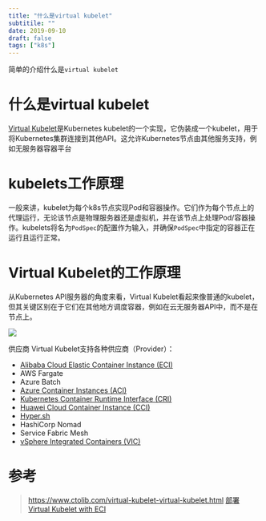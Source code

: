 ```yaml
---
title: "什么是virtual kubelet"
subtitile: ""
date: 2019-09-10
draft: false
tags: ["k8s"]
---
```


简单的介绍什么是`virtual kubelet`
<!--more-->

# 什么是virtual kubelet
[Virtual Kubelet](https://virtual-kubelet.io/)是Kubernetes kubelet的一个实现，它伪装成一个kubelet，用于将Kubernetes集群连接到其他API。这允许Kubernetes节点由其他服务支持，例如无服务器容器平台

# kubelets工作原理
一般来讲，kubelet为每个k8s节点实现Pod和容器操作。它们作为每个节点上的代理运行，无论该节点是物理服务器还是虚拟机，并在该节点上处理Pod/容器操作。kubelets将名为`PodSpec`的配置作为输入，并确保`PodSpec`中指定的容器正在运行且运行正常。

# Virtual Kubelet的工作原理
从Kubernetes API服务器的角度来看，Virtual Kubelet看起来像普通的kubelet，但其关键区别在于它们在其他地方调度容器，例如在云无服务器API中，而不是在节点上。

![](../assets/markdown-img-paste-20190910080037180.png)

供应商
Virtual Kubelet支持各种供应商（Provider）：
- [Alibaba Cloud Elastic Container Instance (ECI)](https://github.com/virtual-kubelet/virtual-kubelet/tree/master/providers/alibabacloud)
- AWS Fargate
- Azure Batch
- [Azure Container Instances (ACI)](https://github.com/virtual-kubelet/virtual-kubelet/tree/master/providers/azure)
- [Kubernetes Container Runtime Interface (CRI)](https://github.com/virtual-kubelet/virtual-kubelet/tree/master/providers/cri)
- [Huawei Cloud Container Instance (CCI)](https://github.com/virtual-kubelet/virtual-kubelet/tree/master/providers/huawei)
- [Hyper.sh](https://github.com/virtual-kubelet/virtual-kubelet/tree/master/providers/hypersh)
- HashiCorp Nomad
- Service Fabric Mesh
- [vSphere Integrated Containers (VIC)](https://github.com/virtual-kubelet/virtual-kubelet/tree/master/providers/vic)

# 参考
> https://www.ctolib.com/virtual-kubelet-virtual-kubelet.html
> [部署Virtual Kubelet with ECI](https://help.aliyun.com/document_detail/97527.html)
